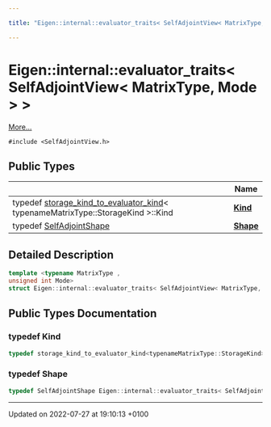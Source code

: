 ```yaml
---

title: "Eigen::internal::evaluator_traits< SelfAdjointView< MatrixType, Mode > >"

---
```


# Eigen::internal::evaluator_traits< SelfAdjointView< MatrixType, Mode > >



 [More...](#detailed-description)


`#include <SelfAdjointView.h>`

## Public Types

|                | Name           |
| -------------- | -------------- |
| typedef <a href="http://example.org/classes/structeigen_1_1internal_1_1storage__kind__to__evaluator__kind/">storage_kind_to_evaluator_kind</a>< typenameMatrixType::StorageKind >::Kind | **[Kind](http://example.org/classes/structeigen_1_1internal_1_1evaluator__traits_3_01selfadjointview_3_01matrixtype_00_01mode_01_4_01_4/#typedef-kind)**  |
| typedef <a href="http://example.org/classes/structeigen_1_1selfadjointshape/">SelfAdjointShape</a> | **[Shape](http://example.org/classes/structeigen_1_1internal_1_1evaluator__traits_3_01selfadjointview_3_01matrixtype_00_01mode_01_4_01_4/#typedef-shape)**  |

## Detailed Description

```cpp
template <typename MatrixType ,
unsigned int Mode>
struct Eigen::internal::evaluator_traits< SelfAdjointView< MatrixType, Mode > >;
```

## Public Types Documentation

### typedef Kind

```cpp
typedef storage_kind_to_evaluator_kind<typenameMatrixType::StorageKind>::Kind Eigen::internal::evaluator_traits< SelfAdjointView< MatrixType, Mode > >::Kind;
```


### typedef Shape

```cpp
typedef SelfAdjointShape Eigen::internal::evaluator_traits< SelfAdjointView< MatrixType, Mode > >::Shape;
```


-------------------------------

Updated on 2022-07-27 at 19:10:13 +0100